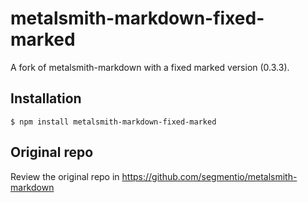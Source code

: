 
# metalsmith-markdown-fixed-marked

  A fork of metalsmith-markdown with a fixed marked version (0.3.3).

## Installation

    $ npm install metalsmith-markdown-fixed-marked

## Original repo

  Review the original repo in https://github.com/segmentio/metalsmith-markdown
